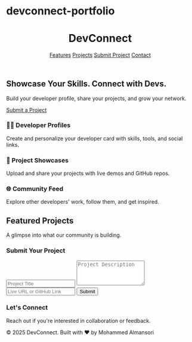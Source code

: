 # devconnect-portfolio

<!DOCTYPE html>
<html lang="en">
<head>
  <meta charset="UTF-8" />
  <meta name="viewport" content="width=device-width, initial-scale=1.0" />
  <title>DevConnect | Developer Portfolio Hub</title>
  <link href="https://cdn.jsdelivr.net/npm/tailwindcss@2.2.19/dist/tailwind.min.css" rel="stylesheet">
  <script defer src="https://cdn.jsdelivr.net/npm/axios/dist/axios.min.js"></script>
</head>
<body class="bg-gray-900 text-white">
  <header class="bg-gray-800 p-6 shadow-md">
    <div class="container mx-auto flex justify-between items-center">
      <h1 class="text-2xl font-bold text-blue-400">DevConnect</h1>
      <nav>
        <a href="#features" class="ml-4 text-white hover:text-blue-300">Features</a>
        <a href="#projects" class="ml-4 text-white hover:text-blue-300">Projects</a>
        <a href="#submit" class="ml-4 text-white hover:text-blue-300">Submit Project</a>
        <a href="#contact" class="ml-4 text-white hover:text-blue-300">Contact</a>
      </nav>
    </div>
  </header>

  <section class="text-center py-20 px-6 bg-gradient-to-r from-gray-900 via-gray-800 to-gray-900">
    <h2 class="text-4xl font-bold mb-4">Showcase Your Skills. Connect with Devs.</h2>
    <p class="text-lg text-gray-300 mb-6">Build your developer profile, share your projects, and grow your network.</p>
    <a href="#submit" class="bg-blue-500 hover:bg-blue-600 text-white font-semibold py-2 px-6 rounded-lg transition">Submit a Project</a>
  </section>

  <section id="features" class="py-16 px-6">
    <div class="max-w-5xl mx-auto grid md:grid-cols-3 gap-10 text-center">
      <div>
        <h3 class="text-xl font-semibold mb-2">👨‍💻 Developer Profiles</h3>
        <p class="text-gray-400">Create and personalize your developer card with skills, tools, and social links.</p>
      </div>
      <div>
        <h3 class="text-xl font-semibold mb-2">🚀 Project Showcases</h3>
        <p class="text-gray-400">Upload and share your projects with live demos and GitHub repos.</p>
      </div>
      <div>
        <h3 class="text-xl font-semibold mb-2">🌐 Community Feed</h3>
        <p class="text-gray-400">Explore other developers' work, follow them, and get inspired.</p>
      </div>
    </div>
  </section>

  <section id="projects" class="py-16 px-6 bg-gray-800">
    <div class="text-center mb-12">
      <h2 class="text-3xl font-bold text-blue-400">Featured Projects</h2>
      <p class="text-gray-300 mt-2">A glimpse into what our community is building.</p>
    </div>
    <div id="project-list" class="max-w-6xl mx-auto grid md:grid-cols-3 gap-8">
      <!-- Dynamic projects will appear here -->
    </div>
  </section>

  <section id="submit" class="py-16 px-6">
    <div class="max-w-xl mx-auto bg-gray-800 p-8 rounded-lg shadow">
      <h3 class="text-2xl font-bold text-center text-blue-400 mb-6">Submit Your Project</h3>
      <form id="project-form" class="space-y-4">
        <input type="text" id="title" placeholder="Project Title" class="w-full p-2 rounded bg-gray-700 text-white" required />
        <textarea id="description" placeholder="Project Description" class="w-full p-2 rounded bg-gray-700 text-white" rows="4" required></textarea>
        <input type="url" id="link" placeholder="Live URL or GitHub Link" class="w-full p-2 rounded bg-gray-700 text-white" required />
        <button type="submit" class="bg-blue-500 hover:bg-blue-600 py-2 px-4 rounded text-white font-semibold w-full">Submit</button>
      </form>
    </div>
  </section>

  <footer id="contact" class="bg-gray-900 py-10 px-6 text-center">
    <h3 class="text-xl font-semibold mb-2">Let's Connect</h3>
    <p class="text-gray-400 mb-4">Reach out if you're interested in collaboration or feedback.</p>
    <p class="text-gray-500">© 2025 DevConnect. Built with ❤️ by Mohammed Almansori</p>
  </footer>

  <script>
    const form = document.getElementById('project-form');
    const projectList = document.getElementById('project-list');

    form.addEventListener('submit', (e) => {
      e.preventDefault();
      const title = document.getElementById('title').value;
      const description = document.getElementById('description').value;
      const link = document.getElementById('link').value;

      const card = document.createElement('div');
      card.className = "bg-gray-700 p-6 rounded-lg shadow hover:shadow-xl transition";
      card.innerHTML = `
        <h4 class="text-xl font-bold mb-2">${title}</h4>
        <p class="text-gray-400 text-sm mb-4">${description}</p>
        <a href="${link}" target="_blank" class="text-blue-300 hover:underline">View Project →</a>
      `;

      projectList.prepend(card);
      form.reset();
    });
  </script>
</body>
</html>

